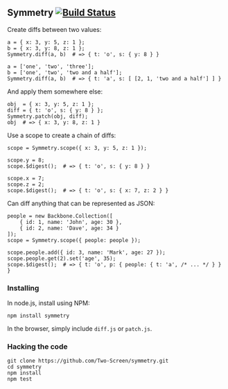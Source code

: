 ## Symmetry [![Build Status](https://secure.travis-ci.org/Two-Screen/symmetry.png)](http://travis-ci.org/Two-Screen/symmetry)

Create diffs between two values:

    a = { x: 3, y: 5, z: 1 };
    b = { x: 3, y: 8, z: 1 };
    Symmetry.diff(a, b)  # => { t: 'o', s: { y: 8 } }

    a = ['one', 'two', 'three'];
    b = ['one', 'two', 'two and a half'];
    Symmetry.diff(a, b)  # => { t: 'a', s: [ [2, 1, 'two and a half'] ] }

And apply them somewhere else:

    obj  = { x: 3, y: 5, z: 1 };
    diff = { t: 'o', s: { y: 8 } };
    Symmetry.patch(obj, diff);
    obj  # => { x: 3, y: 8, z: 1 }

Use a scope to create a chain of diffs:

    scope = Symmetry.scope({ x: 3, y: 5, z: 1 });

    scope.y = 8;
    scope.$digest();  # => { t: 'o', s: { y: 8 } }

    scope.x = 7;
    scope.z = 2;
    scope.$digest();  # => { t: 'o', s: { x: 7, z: 2 } }

Can diff anything that can be represented as JSON:

    people = new Backbone.Collection([
        { id: 1, name: 'John', age: 30 },
        { id: 2, name: 'Dave', age: 34 }
    ]);
    scope = Symmetry.scope({ people: people });

    scope.people.add({ id: 3, name: 'Mark', age: 27 });
    scope.people.get(2).set('age', 35);
    scope.$digest();  # => { t: 'o', p: { people: { t: 'a', /* ... */ } } }

### Installing

In node.js, install using NPM:

    npm install symmetry

In the browser, simply include `diff.js` or `patch.js`.

### Hacking the code

    git clone https://github.com/Two-Screen/symmetry.git
    cd symmetry
    npm install
    npm test
